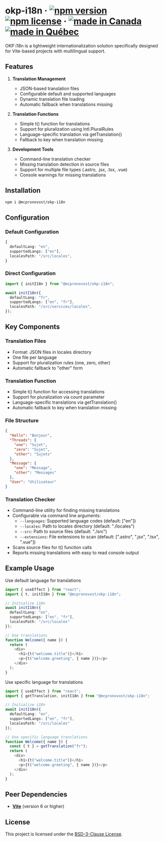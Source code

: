 # okp-i18n &middot; [![npm version](https://img.shields.io/npm/v/@mcpronovost/okp-i18n.svg?style=flat)](https://www.npmjs.com/package/@mcpronovost/okp-i18n) [![npm license](https://img.shields.io/npm/l/@mcpronovost/okp-i18n?color=%231081c2)](https://github.com/mcpronovost/okp-i18n/blob/main/LICENSE) &middot; [![made in Canada](https://img.shields.io/badge/made%20in-Canada-FF0000)](#) [![made in Québec](https://img.shields.io/badge/fait%20au-Québec-003399)](#)

OKP i18n is a lightweight internationalization solution specifically designed for Vite-based projects with multilingual support.

## Features

1. **Translation Management**
   - JSON-based translation files
   - Configurable default and supported languages
   - Dynamic translation file loading
   - Automatic fallback when translations missing
   
2. **Translation Functions**
   - Simple t() function for translations
   - Support for pluralization using Intl.PluralRules
   - Language-specific translation via getTranslation()
   - Fallback to key when translation missing

3. **Development Tools**
   - Command-line translation checker
   - Missing translation detection in source files
   - Support for multiple file types (.astro, .jsx, .tsx, .vue)
   - Console warnings for missing translations

## Installation

```bash
npm i @mcpronovost/okp-i18n
```

## Configuration

### Default Configuration

```ts
{
  defaultLang: "en",
  supportedLangs: ["en"],
  localesPath: "/src/locales",
}
```

### Direct Configuration

```ts
import { initI18n } from "@mcpronovost/okp-i18n";

await initI18n({
  defaultLang: "fr",
  supportedLangs: ["en", "fr"],
  localesPath: "/src/services/locales",
});
```

## Key Components

### Translation Files

- Format: JSON files in locales directory
- One file per language
- Support for pluralization rules (one, zero, other)
- Automatic fallback to "other" form

### Translation Function

- Simple t() function for accessing translations
- Support for pluralization via count parameter
- Language-specific translations via getTranslation()
- Automatic fallback to key when translation missing

### File Structure

```json
{
  "Hello": "Bonjour",
  "Threads": {
    "one": "Sujet",
    "zero": "Sujet",
    "other": "Sujets"
  },
  "Message": {
    "one": "Message",
    "other": "Messages"
  },
  "User": "Utilisateur"
}
```

### Translation Checker

- Command-line utility for finding missing translations
- Configurable via command line arguments:
  - `--languages`: Supported language codes (default: ["en"])
  - `--locales`: Path to locales directory (default: "./locales")
  - `--src`: Path to source files (default: "./src")
  - `--extensions`: File extensions to scan (default: [".astro", ".jsx", ".tsx", ".vue"])
- Scans source files for t() function calls
- Reports missing translations with easy to read console output

## Example Usage

Use default language for translations

```ts
import { useEffect } from "react";
import { t, initI18n } from "@mcpronovost/okp-i18n";

// Initialize i18n
await initI18n({
  defaultLang: "en",
  supportedLangs: ["en", "fr"],
  localesPath: "/src/locales"
});

// Use translations
function Welcome({ name }) {
  return (
    <div>
      <h1>{t("welcome.title")}</h1>
      <p>{t("welcome.greeting", { name })}</p>
    </div>
  );
}
```

Use specific language for translations

```ts
import { useEffect } from "react";
import { getTranslation, initI18n } from "@mcpronovost/okp-i18n";

// Initialize i18n
await initI18n({
  defaultLang: "en",
  supportedLangs: ["en", "fr"],
  localesPath: "/src/locales"
});

// Use specific language translations
function Welcome({ name }) {
  const { t } = getTranslation("fr");
  return (
    <div>
      <h1>{t("welcome.title")}</h1>
      <p>{t("welcome.greeting", { name })}</p>
    </div>
  );
}
```

## Peer Dependencies

- **[Vite](https://vitejs.dev/)** (version 6 or higher)

## License

This project is licensed under the [BSD-3-Clause License](LICENSE).
